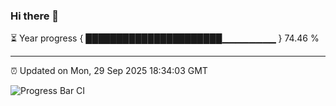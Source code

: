 ### Hi there 👋

⏳ Year progress { ██████████████████████▁▁▁▁▁▁▁▁ } 74.46 %

---

⏰ Updated on Mon, 29 Sep 2025 18:34:03 GMT

![Progress Bar CI](https://github.com/ZhaoGui/ZhaoGui/workflows/Progress%20Bar%20CI/badge.svg)
